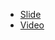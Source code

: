 - [Slide](https://prezi.com/view/cxd68rcKidG0CJuIWYkc/)
- [Video](https://drive.google.com/file/d/1-CqC8V8V-JmiqyxRSHhvRybjk5TxRkV4/view)